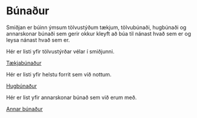 # Búnaður

Smiðjan er búinn ýmsum tölvustýðum tækjum, tölvubúnaði, hugbúnaði og annarskonar búnaði sem gerir okkur kleyft að búa til nánast hvað sem er og leysa nánast hvað sem er.

Hér er listi yfir tölvustýrðar vélar í smiðjunni.

[Tækjabúnaður](taeki.md)

Hér er listi yfir helstu forrit sem við nottum.

[Hugbúnaður](hugbunadur.md)

Hér er list yfir annarskonar búnað sem við erum með.

[Annar búnaður](bunadur.md)